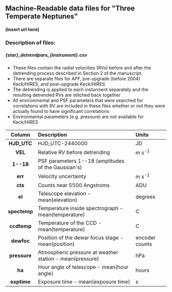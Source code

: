 ## Machine-Readable data files for "Three Temperate Neptunes"
#### (insert url here)

### Description of files:

##### {star}\_detrendpars\_{instrument}.csv
  - These files contain the radial velocities (RVs) before and after the
    detrending process described in Section 2 of the manuscript.
  - There are separate files for APF, pre-upgrade (before 2004) Keck/HIRES,
    and post-upgrade Keck/HIRES
  - The detrending is applied to each insturment separately and the
    resulting detrended RVs are stitched back together
  - All environmental and PSF parameters that were searched for 
    correlations with RV are included in these files whether or
    not they were actually found to have significant correlations
  - Environmental parameters (e.g. pressure) are not available for Keck/HIRES

| **Column** | **Description** | **Units** |
| :---:  | :--- | :--- |
| **HJD_UTC**  | HJD_UTC-2440000 | JD |
| **VEL**  | Relative RV before detrending | m s<sup>-1<sup> |
| **1--18**  | PSF parameters 1--18 (amplitudes of the Gaussian's) |  |
| **err**  | Velocity uncertainty | m s<sup>-1<sup> |
| **cts**  | Counts near 5500 Angstroms | ADU |
| **el**  | Telescope elevation - mean(elevation) | degrees |
| **spectemp**  | Temperature inside spectrograph - mean(temperature) | C |
| **ccdtemp**  | Temperature of the CCD - mean(temperature) | C |
| **dewfoc**  | Position of the dewar focus stage - mean(position) | encoder counts |
| **pressure**  | Atmospheric pressure at weather station - mean(pressure) | hPa |
| **ha** | Hour angle of telescope - mean(hour angle) | hours |
| **exptime** | Exposure time - mean(exposure time)| s |
